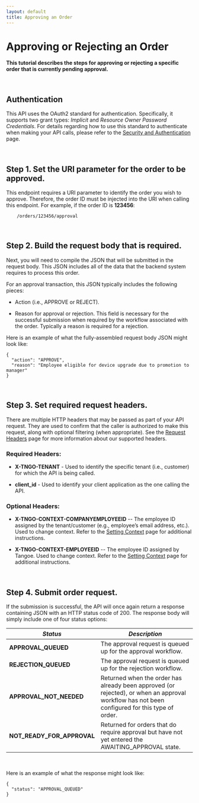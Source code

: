 ```yaml
---
layout: default
title: Approving an Order
---
```



# Approving or Rejecting an Order

**This tutorial describes the steps for approving or rejecting a specific order that is currently pending approval.**

<br />

## Authentication

This API uses the OAuth2 standard for authentication. Specifically, it supports two grant types: *Implicit* and *Resource Owner Password Credentials*. For details regarding how to use this standard to authenticate when making your API calls, please refer to the  [Security and Authentication]({{site.url}}/concepts/security/) page.

<br />

## Step 1. Set the URI parameter for the order to be approved.

This endpoint requires a URI parameter to identify the order you wish to approve. Therefore, the order ID must be injected into the URI when calling this endpoint. For example, if the order ID is **123456**:

```
	/orders/123456/approval
```

<br />

## Step 2. Build the request body that is required. 

Next, you will need to compile the JSON that will be submitted in the request body. This JSON includes all of the data that the backend system requires to process this order.

For an approval transaction, this JSON typically includes the following pieces:

* Action (i.e., APPROVE or REJECT).

* Reason for approval or rejection. This field is necessary for the successful submission when required by the workflow associated with the order. Typically a reason is required for a rejection.

Here is an example of what the fully-assembled request body JSON might look like:

```
{
  "action": "APPROVE",
  "reason": "Employee eligible for device upgrade due to promotion to manager"
}
```

<br />

## Step 3. Set required request headers.

There are multiple HTTP headers that may be passed as part of your API request. They are used to confirm that the caller is authorized to make this request, along with optional filtering (when appropriate). See the [Request Headers]({{site.url}}/concepts/headers/) page for more information about our supported headers.

### Required Headers:

* **X-TNGO-TENANT** - Used to identify the specific tenant (i.e., customer) for which the API is being called.

* **client_id** - Used to identify your client application as the one calling the API.

### Optional Headers:

* **X-TNGO-CONTEXT-COMPANYEMPLOYEEID** -- The employee ID assigned by the tenant/customer (e.g., employee’s email address, etc.). Used to change context. Refer to the [Setting Context]({{site.url}}/concepts/actor/) page for additional instructions.

* **X-TNGO-CONTEXT-EMPLOYEEID** -- The employee ID assigned by Tangoe. Used to change context. Refer to the [Setting Context]({{site.url}}/concepts/actor/) page for additional instructions.

<br />

## Step 4. Submit order request.

If the submission is successful, the API will once again return a response containing JSON with an HTTP status code of 200. The response body will simply include one of four status options:

| ***Status*** | ***Description*** |
| --- | --- |
| **APPROVAL_QUEUED**	| The approval request is queued up for the approval workflow. 		|
| **REJECTION_QUEUED**	| The approval request is queued up for the rejection workflow. 	|
| **APPROVAL_NOT_NEEDED**	| Returned when the order has already been approved (or rejected), or when an approval workflow has not been configured for this type of order. 		|
| **NOT_READY_FOR_APPROVAL**	| Returned for orders that do require approval but have not yet entered the AWAITING_APPROVAL state. |

<br />

Here is an example of what the response might look like:

```
{
  "status": "APPROVAL_QUEUED"
}
```
<br/>
